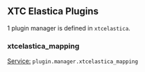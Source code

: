 ## XTC Elastica Plugins

1 plugin manager is defined in `xtcelastica`.

### xtcelastica_mapping

<u>Service:</u> `plugin.manager.xtcelastica_mapping`

